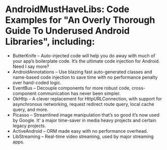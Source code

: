 # AndroidMustHaveLibs: Code Examples for "An Overly Thorough Guide To Underused Android Libraries", including:

 * ButterKnife – Auto-injected code will help you do away with much of your app’s boilerplate code. It’s the ultimate code injection for Android. Need I say more?
 * AndroidAnnotations – Use blazing fast auto-generated classes and name-based code injection to save time with no performance penalty over hand-coded logic.
 * EventBus – Decouple components for more robust code, cross-component communication has never been simpler.
 * OkHttp – A clever replacement for HttpURLConnection, with support for asynchronous networking, request redirect route query, local cache query, and more.
 * Picasso – Streamlined image manipulation that’s so good it’s now used by Google. It’ a major time-saver in media heavy projects and certain legacy projects.
 * ActiveAndroid – ORM made easy with no performance overhead.
 * LibStreaming – Real-time video streaming, used by major streaming apps.
